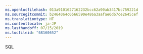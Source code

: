 ```yaml
---
ms.openlocfilehash: 013a9101627162232bcc62a90ab3417bc759221d
ms.sourcegitcommit: b2464064c0566590e486a3aafae6d67ce2645cef
ms.translationtype: HT
ms.contentlocale: ja-JP
ms.lasthandoff: 07/15/2019
ms.locfileid: "68160652"
---
```

 SQL 